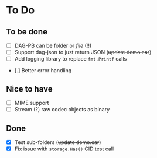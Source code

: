 # To Do

## To be done

- [ ] DAG-PB can be folder or *file* (!!)
- [ ] Support dag-json to just return JSON (~~update demo.car~~)
- [ ] Add logging library to replace `fmt.Printf` calls
- [.] Better error handling

## Nice to have

- [ ] MIME support
- [ ] Stream (?) raw codec objects as binary

## Done

- [x] Test sub-folders (~~update demo.car~~)
- [x] Fix issue with `storage.Has()` CID test call
